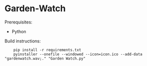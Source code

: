 # Garden-Watch
Prerequisites:
- Python


Build instructions:
```
    pip install -r requirements.txt
    pyinstaller --onefile --windowed --icon=icon.ico --add-data "gardenwatch.wav;." "Garden Watch.py"
```